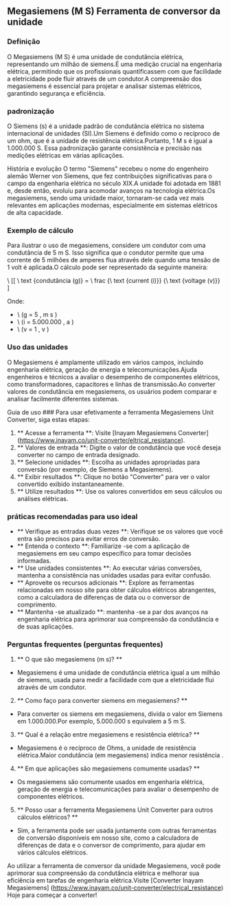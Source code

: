 ## Megasiemens (M S) Ferramenta de conversor da unidade

### Definição
O Megasiemens (M S) é uma unidade de condutância elétrica, representando um milhão de siemens.É uma medição crucial na engenharia elétrica, permitindo que os profissionais quantificassem com que facilidade a eletricidade pode fluir através de um condutor.A compreensão dos megasiemens é essencial para projetar e analisar sistemas elétricos, garantindo segurança e eficiência.

### padronização
O Siemens (s) é a unidade padrão de condutância elétrica no sistema internacional de unidades (SI).Um Siemens é definido como o recíproco de um ohm, que é a unidade de resistência elétrica.Portanto, 1 M s é igual a 1.000.000 S. Essa padronização garante consistência e precisão nas medições elétricas em várias aplicações.

História e evolução
O termo "Siemens" recebeu o nome do engenheiro alemão Werner von Siemens, que fez contribuições significativas para o campo da engenharia elétrica no século XIX.A unidade foi adotada em 1881 e, desde então, evoluiu para acomodar avanços na tecnologia elétrica.Os megasiemens, sendo uma unidade maior, tornaram-se cada vez mais relevantes em aplicações modernas, especialmente em sistemas elétricos de alta capacidade.

### Exemplo de cálculo
Para ilustrar o uso de megasiemens, considere um condutor com uma condutância de 5 m S. Isso significa que o condutor permite que uma corrente de 5 milhões de amperes flua através dele quando uma tensão de 1 volt é aplicada.O cálculo pode ser representado da seguinte maneira:

\ [[
\ text {condutância (g)} = \ frac {\ text {current (i)}} {\ text {voltage (v)}}
\]

Onde:
- \ (g = 5 \, m s \)
- \ (i = 5.000.000 \, a \)
- \ (v = 1 \, v \)

### Uso das unidades
O Megasiemens é amplamente utilizado em vários campos, incluindo engenharia elétrica, geração de energia e telecomunicações.Ajuda engenheiros e técnicos a avaliar o desempenho de componentes elétricos, como transformadores, capacitores e linhas de transmissão.Ao converter valores de condutância em megasiemens, os usuários podem comparar e analisar facilmente diferentes sistemas.

Guia de uso ###
Para usar efetivamente a ferramenta Megasiemens Unit Converter, siga estas etapas:
1. ** Acesse a ferramenta **: Visite [Inayam Megasiemens Converter] (https://www.inayam.co/unit-converter/eltrical_resistance).
2. ** Valores de entrada **: Digite o valor de condutância que você deseja converter no campo de entrada designado.
3. ** Selecione unidades **: Escolha as unidades apropriadas para conversão (por exemplo, de Siemens a Megasiemens).
4. ** Exibir resultados **: Clique no botão "Converter" para ver o valor convertido exibido instantaneamente.
5. ** Utilize resultados **: Use os valores convertidos em seus cálculos ou análises elétricas.

### práticas recomendadas para uso ideal
- ** Verifique as entradas duas vezes **: Verifique se os valores que você entra são precisos para evitar erros de conversão.
- ** Entenda o contexto **: Familiarize -se com a aplicação de megasiemens em seu campo específico para tomar decisões informadas.
- ** Use unidades consistentes **: Ao executar várias conversões, mantenha a consistência nas unidades usadas para evitar confusão.
- ** Aproveite os recursos adicionais **: Explore as ferramentas relacionadas em nosso site para obter cálculos elétricos abrangentes, como a calculadora de diferenças de data ou o conversor de comprimento.
- ** Mantenha -se atualizado **: mantenha -se a par dos avanços na engenharia elétrica para aprimorar sua compreensão da condutância e de suas aplicações.

### Perguntas frequentes (perguntas frequentes)

1. ** O que são megasiemens (m s)? **
- Megasiemens é uma unidade de condutância elétrica igual a um milhão de siemens, usada para medir a facilidade com que a eletricidade flui através de um condutor.

2. ** Como faço para converter siemens em megasiemens? **
- Para converter os siemens em megasiemens, divida o valor em Siemens em 1.000.000.Por exemplo, 5.000.000 s equivalem a 5 m S.

3. ** Qual é a relação entre megasiemens e resistência elétrica? **
- Megasiemens é o recíproco de Ohms, a unidade de resistência elétrica.Maior condutância (em megasiemens) indica menor resistência .

4. ** Em que aplicações são megasiemens comumente usadas? **
- Os megasiemens são comumente usados ​​em engenharia elétrica, geração de energia e telecomunicações para avaliar o desempenho de componentes elétricos.

5. ** Posso usar a ferramenta Megasiemens Unit Converter para outros cálculos elétricos? **
- Sim, a ferramenta pode ser usada juntamente com outras ferramentas de conversão disponíveis em nosso site, como a calculadora de diferenças de data e o conversor de comprimento, para ajudar em vários cálculos elétricos.

Ao utilizar a ferramenta de conversor da unidade Megasiemens, você pode aprimorar sua compreensão da condutância elétrica e melhorar sua eficiência em tarefas de engenharia elétrica.Visite [Converter Inayam Megasiemens] (https://www.inayam.co/unit-converter/electrical_resistance) Hoje para começar a converter!